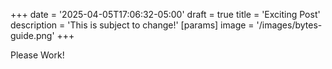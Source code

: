 +++
date = '2025-04-05T17:06:32-05:00'
draft = true
title = 'Exciting Post'
description = 'This is subject to change!'
[params]
    image = '/images/bytes-guide.png'
+++

Please Work!